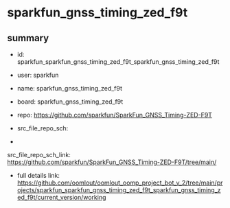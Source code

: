 # sparkfun_gnss_timing_zed_f9t
 
## summary 
* id: sparkfun_sparkfun_gnss_timing_zed_f9t_sparkfun_gnss_timing_zed_f9t
* user: sparkfun
* name: sparkfun_gnss_timing_zed_f9t
* board: sparkfun_gnss_timing_zed_f9t
* repo: https://github.com/sparkfun/SparkFun_GNSS_Timing-ZED-F9T



* src_file_repo_sch: 
*
 src_file_repo_sch_link: https://github.com/sparkfun/SparkFun_GNSS_Timing-ZED-F9T/tree/main/
* full details link: https://github.com/oomlout/oomlout_oomp_project_bot_v_2/tree/main/projects/sparkfun_sparkfun_gnss_timing_zed_f9t_sparkfun_gnss_timing_zed_f9t/current_version/working  






